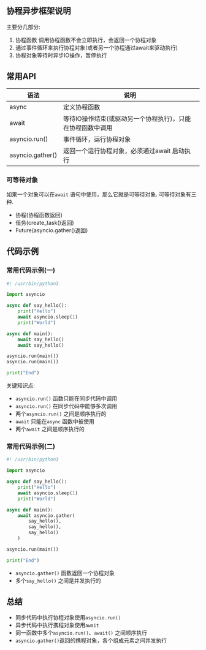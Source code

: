 
## 协程异步框架说明

主要分几部分:

1. 协程函数
   调用协程函数不会立即执行，会返回一个协程对象
2. 通过事件循环来执行协程对象(或者另一个协程通过await来驱动执行)
3. 协程对象等待时异步IO操作，暂停执行


## 常用API

| 语法             | 说明                                                       |
|------------------|------------------------------------------------------------|
| async            | 定义协程函数                                               |
| await            | 等待IO操作结束(或驱动另一个协程执行)，只能在协程函数中调用 |
| asyncio.run()    | 事件循环，运行协程对象                                     |
| asyncio.gather() | 返回一个运行协程对象，必须通过await 启动执行               |

### 可等待对象

如果一个对象可以在`await` 语句中使用，那么它就是可等待对象.
可等待对象有三种.

- 协程(协程函数返回)
- 任务(create_task()返回)
- Future(asyncio.gather()返回)


## 代码示例

### 常用代码示例(一)

```python
#! /usr/bin/python3

import asyncio

async def say_hello():
    print("Hello")
    await asyncio.sleep(1)
    print("World")

async def main():
    await say_hello()
    await say_hello()

asyncio.run(main())
asyncio.run(main())

print("End")
```

关键知识点:

- `asyncio.run()` 函数只能在同步代码中调用
- `asyncio.run()` 在同步代码中能够多次调用
- 两个`asyncio.run()` 之间是顺序执行的
- `await` 只能在`async` 函数中被使用
- 两个`await` 之间是顺序执行的


### 常用代码示例(二)


```python
#! /usr/bin/python3

import asyncio

async def say_hello():
    print("Hello")
    await asyncio.sleep(1)
    print("World")

async def main():
    await asyncio.gather(
        say_hello(),
        say_hello(),
        say_hello()
    )

asyncio.run(main())

print("End")
```

- `asyncio.gather()` 函数返回一个协程对象
- 多个`say_hello()`  之间是并发执行的


## 总结

- 同步代码中执行协程对象使用`asyncio.run()`
- 异步代码中执行携程对象使用`await`
- 同一函数中多个`asyncio.run()`、`await()` 之间顺序执行
- `asyncio.gather()`返回的携程对象，各个组成元素之间并发执行


